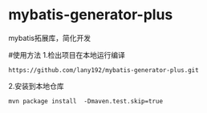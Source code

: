 # mybatis-generator-plus
mybatis拓展库，简化开发

#使用方法
1.检出项目在本地运行编译

    https://github.com/lany192/mybatis-generator-plus.git

2.安装到本地仓库

    mvn package install  -Dmaven.test.skip=true
